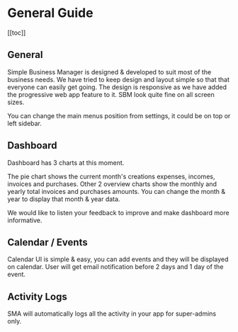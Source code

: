 # General Guide

[[toc]]

## General

Simple Business Manager is designed & developed to suit most of the business needs. We have tried to keep design and layout simple so that that everyone can easily get going. The design is responsive as we have added the progressive web app feature to it. SBM look quite fine on all screen sizes.

You can change the main menus position from settings, it could be on top or left sidebar.

## Dashboard

Dashboard has 3 charts at this moment.

The pie chart shows the current month's creations expenses, incomes, invoices and purchases. Other 2 overview charts show the monthly and yearly total invoices and purchases amounts. You can change the month & year to display that month & year data.

We would like to listen your feedback to improve and make dashboard more informative.

## Calendar / Events

Calendar UI is simple & easy, you can add events and they will be displayed on calendar. User will get email notification before 2 days and 1 day of the event.

## Activity Logs

SMA will automatically logs all the activity in your app for super-admins only.
